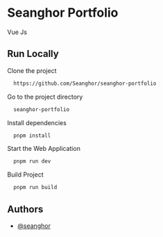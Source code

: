 # Seanghor Portfolio

Vue Js

## Run Locally

Clone the project

```bash
  https://github.com/Seanghor/seanghor-portfolio
```

Go to the project directory

```bash
  seanghor-portfolio
```

Install dependencies

```bash
  pnpm install
```

Start the Web Application

```bash
  pnpm run dev
```

Build Project

```bash
  pnpm run build
```

## Authors

- [@seanghor](https://github.com/Seanghor)
